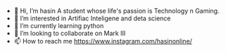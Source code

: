 - 👋 Hi, I’m hasin
A student whose life's passion is Technology n Gaming.
- 👀 I’m interested in Artifiac Inteligene and deta science
- 🌱 I’m currently learning python
- 💞️ I’m looking to collaborate on Mark III
- 📫 How to reach me https://www.instagram.com/hasinonline/

